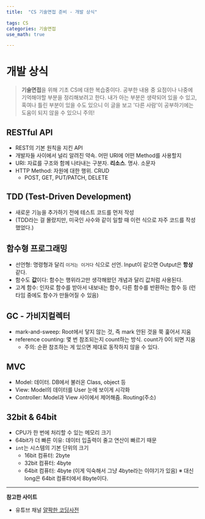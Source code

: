 ```yaml
---
title:	"CS 기술면접 준비 - 개발 상식"

tags: CS
categories: 기술면접
use_math: true

---
```

# 개발 상식

> **기술면접**을 위해 기초 CS에 대한 복습중이다.
공부한 내용 중 요점이나 나중에 기억해야할 부분을 정리해보려고 한다.
내가 아는 부분은 생략되어 있을 수 있고, 혹여나 틀린 부분이 있을 수도 있으니 이 글을 보고 '다른 사람'이 공부하기에는 도움이 되지 않을 수 있으니 주의!


## RESTful API
- REST의 기본 원칙을 지킨 API
- 개발자들 사이에서 널리 알려진 약속. 어떤 URI에 어떤 Method를 사용할지
- URI: 자료를 구조와 함께 나타내는 구분자. **리소스**. 명사. 소문자
- HTTP Method: 자원에 대한 행위. CRUD
    - POST, GET, PUT/PATCH, DELETE

## TDD (Test-Driven Development)
- 새로운 기능을 추가하기 전에 테스트 코드를 먼저 작성
- (TDD라는 걸 몰랐지만, 미국인 사수와 같이 일할 때 이런 식으로 자주 코드를 작성했었다.)

## 함수형 프로그래밍
- 선언형: 명령형과 달리 ``이거는 이거다`` 식으로 선언. Input이 같으면 Output은 **항상** 같다.
- 함수도 **값**이다: 함수는 행위라고만 생각해왔던 개념과 달리 값처럼 사용된다.
- 고계 함수: 인자로 함수를 받아서 내보내는 함수, 다른 함수를 반환하는 함수 등 (런타임 중에도 함수가 만들어질 수 있음)

## GC - 가비지컬렉터
- mark-and-sweep: Root에서 닿지 않는 것, 즉 mark 안된 것을 쭉 훑어서 지움
- reference counting: 몇 번 참조되는지 count하는 방식. count가 0이 되면 지움
    - 주의: 순환 참조하는 게 있으면 제대로 동작하지 않을 수 있다.
    
## MVC
- Model: 데이터. DB에서 불러온 Class, object 등
- View: Model의 데이터를 User 눈에 보이게 시각화
- Controller: Model과 View 사이에서 제어해줌. Routing(주소)

## 32bit & 64bit
- CPU가 한 번에 처리할 수 있는 메모리 크기
- 64bit가 더 빠른 이유: 데이터 입출력이 줄고 연산이 빠르기 때문
- ``int``는 시스템의 기본 단위의 크기
    - 16bit 컴퓨터: 2byte
    - 32bit 컴퓨터: 4byte
    - 64bit 컴퓨터: 4byte (이게 익숙해서 그냥 4byte라는 이야기가 있음)
    ※ 대신 long은 64bit 컴퓨터에서 8byte이다.

---

**참고한 사이트**
- 유튜브 채널 [얄팍한 코딩사전](https://www.youtube.com/channel/UC2nkWbaJt1KQDi2r2XclzTQ)
